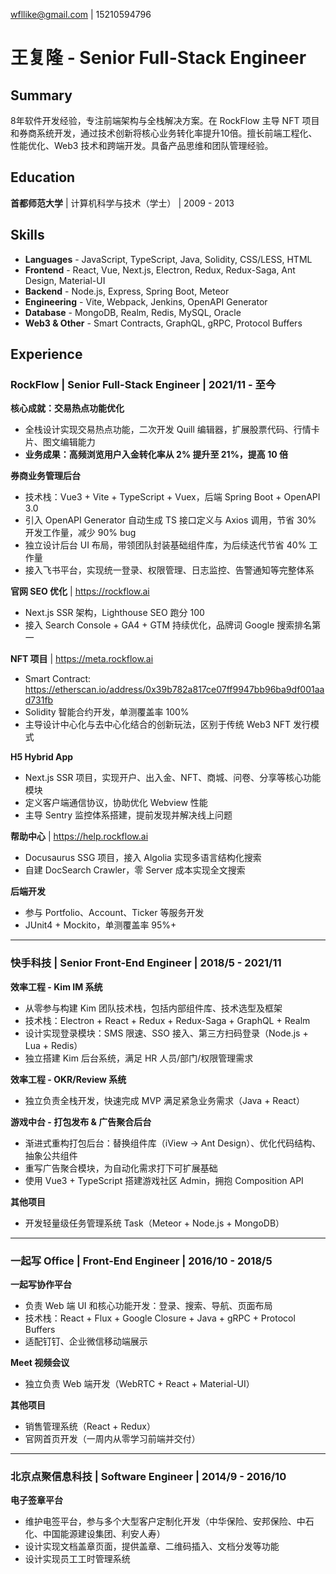wfllike@gmail.com | 15210594796

# 王复隆 - Senior Full-Stack Engineer

## Summary

8年软件开发经验，专注前端架构与全栈解决方案。在 RockFlow 主导 NFT 项目和券商系统开发，通过技术创新将核心业务转化率提升10倍。擅长前端工程化、性能优化、Web3 技术和跨端开发。具备产品思维和团队管理经验。

## Education

**首都师范大学** | 计算机科学与技术（学士） | 2009 - 2013

## Skills

- **Languages** - JavaScript, TypeScript, Java, Solidity, CSS/LESS, HTML
- **Frontend** - React, Vue, Next.js, Electron, Redux, Redux-Saga, Ant Design, Material-UI
- **Backend** - Node.js, Express, Spring Boot, Meteor
- **Engineering** - Vite, Webpack, Jenkins, OpenAPI Generator
- **Database** - MongoDB, Realm, Redis, MySQL, Oracle
- **Web3 & Other** - Smart Contracts, GraphQL, gRPC, Protocol Buffers

## Experience

### RockFlow | Senior Full-Stack Engineer | 2021/11 - 至今

**核心成就：交易热点功能优化**
- 全栈设计实现交易热点功能，二次开发 Quill 编辑器，扩展股票代码、行情卡片、图文编辑能力
- **业务成果：高频浏览用户入金转化率从 2% 提升至 21%，提高 10 倍**

**券商业务管理后台**
- 技术栈：Vue3 + Vite + TypeScript + Vuex，后端 Spring Boot + OpenAPI 3.0
- 引入 OpenAPI Generator 自动生成 TS 接口定义与 Axios 调用，节省 30% 开发工作量，减少 90% bug
- 独立设计后台 UI 布局，带领团队封装基础组件库，为后续迭代节省 40% 工作量
- 接入飞书平台，实现统一登录、权限管理、日志监控、告警通知等完整体系

**官网 SEO 优化** | https://rockflow.ai
- Next.js SSR 架构，Lighthouse SEO 跑分 100
- 接入 Search Console + GA4 + GTM 持续优化，品牌词 Google 搜索排名第一

**NFT 项目** | https://meta.rockflow.ai
- Smart Contract: https://etherscan.io/address/0x39b782a817ce07ff9947bb96ba9df001aad731fb
- Solidity 智能合约开发，单测覆盖率 100%
- 主导设计中心化与去中心化结合的创新玩法，区别于传统 Web3 NFT 发行模式

**H5 Hybrid App**
- Next.js SSR 项目，实现开户、出入金、NFT、商城、问卷、分享等核心功能模块
- 定义客户端通信协议，协助优化 Webview 性能
- 主导 Sentry 监控体系搭建，提前发现并解决线上问题

**帮助中心** | https://help.rockflow.ai
- Docusaurus SSG 项目，接入 Algolia 实现多语言结构化搜索
- 自建 DocSearch Crawler，零 Server 成本实现全文搜索

**后端开发**
- 参与 Portfolio、Account、Ticker 等服务开发
- JUnit4 + Mockito，单测覆盖率 95%+

---

### 快手科技 | Senior Front-End Engineer | 2018/5 - 2021/11

**效率工程 - Kim IM 系统**
- 从零参与构建 Kim 团队技术栈，包括内部组件库、技术选型及框架
- 技术栈：Electron + React + Redux + Redux-Saga + GraphQL + Realm
- 设计实现登录模块：SMS 限速、SSO 接入、第三方扫码登录（Node.js + Lua + Redis）
- 独立搭建 Kim 后台系统，满足 HR 人员/部门/权限管理需求

**效率工程 - OKR/Review 系统**
- 独立负责全栈开发，快速完成 MVP 满足紧急业务需求（Java + React）

**游戏中台 - 打包发布 & 广告聚合后台**
- 渐进式重构打包后台：替换组件库（iView → Ant Design）、优化代码结构、抽象公共组件
- 重写广告聚合模块，为自动化需求打下可扩展基础
- 使用 Vue3 + TypeScript 搭建游戏社区 Admin，拥抱 Composition API

**其他项目**
- 开发轻量级任务管理系统 Task（Meteor + Node.js + MongoDB）

---

### 一起写 Office | Front-End Engineer | 2016/10 - 2018/5

**一起写协作平台**
- 负责 Web 端 UI 和核心功能开发：登录、搜索、导航、页面布局
- 技术栈：React + Flux + Google Closure + Java + gRPC + Protocol Buffers
- 适配钉钉、企业微信移动端展示

**Meet 视频会议**
- 独立负责 Web 端开发（WebRTC + React + Material-UI）

**其他项目**
- 销售管理系统（React + Redux）
- 官网首页开发（一周内从零学习前端并交付）

---

### 北京点聚信息科技 | Software Engineer | 2014/9 - 2016/10

**电子签章平台**
- 维护电签平台，参与多个大型客户定制化开发（中华保险、安邦保险、中石化、中国能源建设集团、利安人寿）
- 设计实现文档盖章页面，提供盖章、二维码插入、文档分发等功能
- 设计实现员工工时管理系统
